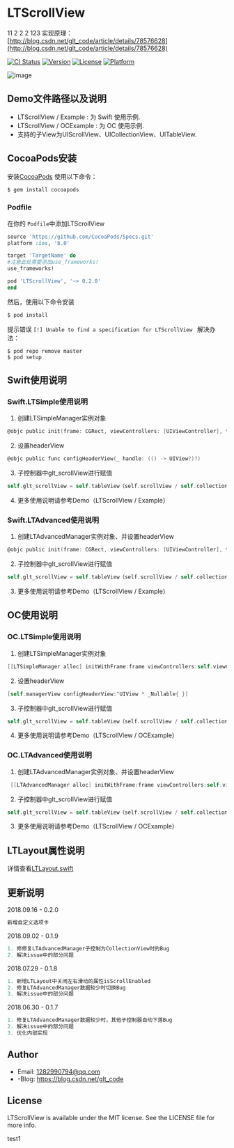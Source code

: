 ﻿# LTScrollView
11
2
2
2
123
实现原理： [http://blog.csdn.net/glt_code/article/details/78576628](http://blog.csdn.net/glt_code/article/details/78576628)

[![CI Status](http://img.shields.io/travis/1282990794@qq.com/LTScrollView.svg?style=flat)](https://travis-ci.org/1282990794@qq.com/LTScrollView)
[![Version](https://img.shields.io/cocoapods/v/LTScrollView.svg?style=flat)](http://cocoapods.org/pods/LTScrollView)
[![License](https://img.shields.io/cocoapods/l/LTScrollView.svg?style=flat)](http://cocoapods.org/pods/LTScrollView)
[![Platform](https://img.shields.io/cocoapods/p/LTScrollView.svg?style=flat)](http://cocoapods.org/pods/LTScrollView)

![image](https://github.com/gltwy/LTScrollView/blob/master/demo.gif)

## Demo文件路径以及说明

- LTScrollView / Example : 为 Swift 使用示例.
- LTScrollView / OCExample : 为 OC 使用示例.
- 支持的子View为UIScrollView、UICollectionView、UITableView.

## CocoaPods安装

安装[CocoaPods](http://cocoapods.org) 使用以下命令：

```bash
$ gem install cocoapods
```

### Podfile

在你的 `Podfile`中添加LTScrollView

```ruby
source 'https://github.com/CocoaPods/Specs.git'
platform :ios, '8.0'

target 'TargetName' do
#注意此处需要添加use_frameworks!
use_frameworks!

pod 'LTScrollView', '~> 0.2.0'
end
```

然后，使用以下命令安装

```bash
$ pod install
```

提示错误 `[!] Unable to find a specification for LTScrollView ` 解决办法：

```
$ pod repo remove master
$ pod setup
```

## Swift使用说明

### Swift.LTSimple使用说明

1. 创建LTSimpleManager实例对象
```objective-c
@objc public init(frame: CGRect, viewControllers: [UIViewController], titles: [String], currentViewController:UIViewController, layout: LTLayout)
```
2. 设置headerView
```objective-c
@objc public func configHeaderView(_ handle: (() -> UIView?)?)
```
3. 子控制器中glt_scrollView进行赋值
```objective-c
self.glt_scrollView = self.tableView（self.scrollView / self.collectionView）
```
4. 更多使用说明请参考Demo（LTScrollView / Example）


### Swift.LTAdvanced使用说明

1. 创建LTAdvancedManager实例对象、并设置headerView
```objective-c
@objc public init(frame: CGRect, viewControllers: [UIViewController], titles: [String], currentViewController:UIViewController, layout: LTLayout, headerViewHandle handle: () -> UIView)
```
2. 子控制器中glt_scrollView进行赋值
```objective-c
self.glt_scrollView = self.tableView（self.scrollView / self.collectionView）
```
3. 更多使用说明请参考Demo（LTScrollView / Example）

## OC使用说明

### OC.LTSimple使用说明
1. 创建LTSimpleManager实例对象
```objective-c
[[LTSimpleManager alloc] initWithFrame:frame viewControllers:self.viewControllers titles:self.titles currentViewController:self layout:self.layout]
```
2. 设置headerView
```objective-c
[self.managerView configHeaderView:^UIView * _Nullable{ }]
```
3. 子控制器中glt_scrollView进行赋值
```objective-c
self.glt_scrollView = self.tableView（self.scrollView / self.collectionView）
```
4. 更多使用说明请参考Demo（LTScrollView / OCExample）

### OC.LTAdvanced使用说明
1. 创建LTAdvancedManager实例对象、并设置headerView
```objective-c
 [[LTAdvancedManager alloc] initWithFrame:frame viewControllers:self.viewControllers titles:self.titles currentViewController:self layout:self.layout headerViewHandle:^UIView * _Nonnull{}]
```
2. 子控制器中glt_scrollView进行赋值
```objective-c
self.glt_scrollView = self.tableView（self.scrollView / self.collectionView）
```
3. 更多使用说明请参考Demo（LTScrollView / OCExample）

## LTLayout属性说明
详情查看[LTLayout.swift](https://github.com/gltwy/LTScrollView/blob/master/Example/LTScrollView/Lib/LTLayout.swift)

## 更新说明

2018.09.16 - 0.2.0
```objective-c
新增自定义选项卡
```

2018.09.02 - 0.1.9
```objective-c
1. 修修复LTAdvancedManager子控制为CollectionView时的Bug
2. 解决issue中的部分问题
```

2018.07.29 - 0.1.8
```objective-c
1. 新增LTLayout中关闭左右滑动的属性isScrollEnabled
2. 修复LTAdvancedManager数据较少时切换Bug
3. 解决issue中的部分问题
```

2018.06.30 - 0.1.7
```objective-c
1. 修复LTAdvancedManager数据较少时，其他子控制器自动下落Bug
2. 解决issue中的部分问题
3. 优化内部实现
```

## Author
- Email:  1282990794@qq.com
- -Blog:  https://blog.csdn.net/glt_code

## License

LTScrollView is available under the MIT license. See the LICENSE file for more info.


test1